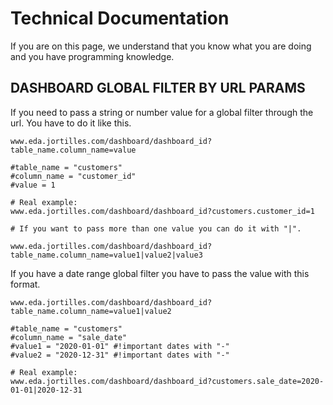 # Technical Documentation

If you are on this page, we understand that you know what you are doing and you have programming knowledge.

## DASHBOARD GLOBAL FILTER BY URL PARAMS

If you need to pass a string or number value for a global filter through the url. You have to do it like this.

```
www.eda.jortilles.com/dashboard/dashboard_id?table_name.column_name=value

#table_name = "customers"
#column_name = "customer_id"
#value = 1

# Real example:
www.eda.jortilles.com/dashboard/dashboard_id?customers.customer_id=1

# If you want to pass more than one value you can do it with "|".

www.eda.jortilles.com/dashboard/dashboard_id?table_name.column_name=value1|value2|value3

```

If you have a date range global filter you have to pass the value with this format.

```
www.eda.jortilles.com/dashboard/dashboard_id?table_name.column_name=value1|value2

#table_name = "customers"
#column_name = "sale_date"
#value1 = "2020-01-01" #!important dates with "-"
#value2 = "2020-12-31" #!important dates with "-"

# Real example:
www.eda.jortilles.com/dashboard/dashboard_id?customers.sale_date=2020-01-01|2020-12-31
```